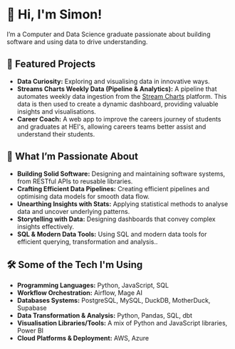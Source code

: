 # 👋 Hi, I'm Simon!

I’m a Computer and Data Science graduate passionate about building software and using data to drive understanding. 

## 🚀 Featured Projects
- **Data Curiosity:** Exploring and visualising data in innovative ways.
- **Streams Charts Weekly Data (Pipeline & Analytics):** A pipeline that automates weekly data ingestion from the [Stream Charts](https://streamscharts.com/) platform. This data is then used to create a dynamic dashboard, providing valuable insights and visualisations.
- **Career Coach:** A web app to improve the careers journey of students and graduates at HEI's, allowing careers teams better assist and understand their students.

## 🌟 What I’m Passionate About
- **Building Solid Software:** Designing and maintaining software systems, from RESTful APIs to reusable libraries.  
- **Crafting Efficient Data Pipelines:** Creating efficient pipelines and optimising data models for smooth data flow.  
- **Unearthing Insights with Stats:** Applying statistical methods to analyse data and uncover underlying patterns.  
- **Storytelling with Data:**  Designing dashboards that convey complex insights effectively.  
- **SQL & Modern Data Tools:** Using SQL and modern data tools for efficient querying, transformation and analysis..  

## 🛠️ Some of the Tech I'm Using
- **Programming Languages:** Python, JavaScript, SQL  
- **Workflow Orchestration:** Airflow, Mage AI  
- **Databases Systems:** PostgreSQL, MySQL, DuckDB, MotherDuck, Supabase  
- **Data Transformation & Analysis:** Python, Pandas, SQL, dbt
- **Visualisation Libraries/Tools:** A mix of Python and JavaScript libraries, Power BI
- **Cloud Platforms & Deployment:** AWS, Azure  
